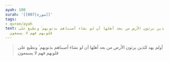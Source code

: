 ```yaml
---
ayah: 100
surah: '[[007|سورة]]'
tags:
- quran/ayah
text: أولم يهد للذين يرثون الأرض من بعد أهلها أن لو نشاء أصبناهم بذنوبهم ۚ ونطبع على
  قلوبهم فهم لا يسمعون
---
```

> أولم يهد للذين يرثون الأرض من بعد أهلها أن لو نشاء أصبناهم بذنوبهم ۚ ونطبع على قلوبهم فهم لا يسمعون
